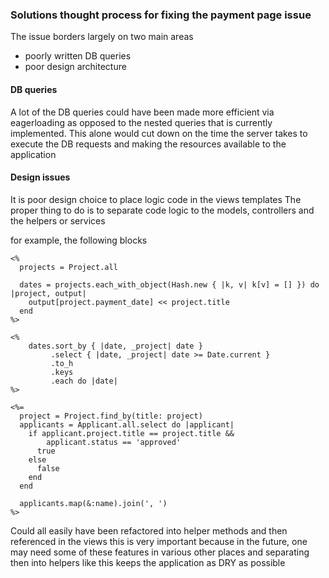 ### Solutions thought process for fixing the payment page issue

The issue borders largely on two main areas
- poorly written DB queries
- poor design architecture

#### DB queries
A lot of the DB queries could have been made more efficient via eagerloading as opposed to the nested queries that is currently implemented.
This alone would cut down on the time the server takes to execute the DB requests and making the resources available to the application

#### Design issues
It is poor design choice to place logic code in the views templates
The proper thing to do is to separate code logic to the models, controllers and the helpers or services

for example, the following blocks
```
<%
  projects = Project.all

  dates = projects.each_with_object(Hash.new { |k, v| k[v] = [] }) do |project, output|
    output[project.payment_date] << project.title
  end
%>
```

```
<%
    dates.sort_by { |date, _project| date }
         .select { |date, _project| date >= Date.current }
         .to_h
         .keys
         .each do |date|
%>
```

```
<%=
  project = Project.find_by(title: project)
  applicants = Applicant.all.select do |applicant|
    if applicant.project.title == project.title &&
        applicant.status == 'approved'
      true
    else
      false
    end
  end

  applicants.map(&:name).join(', ')
%>
```

Could all easily have been refactored into helper methods and then referenced in the views
this is very important because in the future, one may need some of these features in various other places and separating then into helpers like this keeps the application as DRY as possible